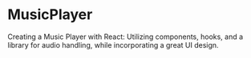 # MusicPlayer
Creating a Music Player with React: Utilizing components, hooks, and a library for audio handling, while incorporating a great UI design.
